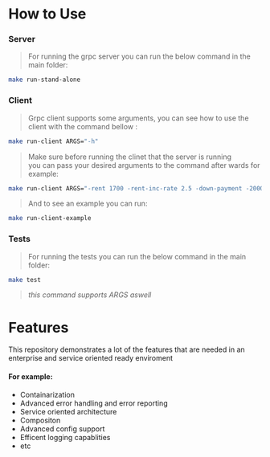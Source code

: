 # How to Use

### Server

> For running the grpc server you can run the below command in the main folder:

```bash
make run-stand-alone
```

### Client

> Grpc client supports some arguments, you can see how to use the client with the command bellow :

```bash
make run-client ARGS="-h"
```

> Make sure before running the clinet that the server is running  
> you can pass your desired arguments to the command after wards for example:

```bash
make run-client ARGS="-rent 1700 -rent-inc-rate 2.5 -down-payment -2000 -intrest 2.91 -term 20 -price 250000 -p-tax 2 -t-tax 0 -res 11"
```

> And to see an example you can run:

```bash
make run-client-example
```

### Tests

> For running the tests you can run the below command in the main folder:

```bash
make test
```

> _this command supports ARGS aswell_

# Features

This repository demonstrates a lot of the features that are needed in an enterprise and service oriented ready enviroment

#### For example:

- Containarization
- Advanced error handling and error reporting
- Service oriented architecture
- Compositon
- Advanced config support
- Efficent logging capablities
- etc
